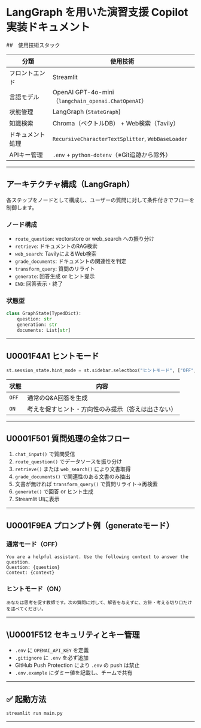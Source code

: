#  LangGraph を用いた演習支援 Copilot 実装ドキュメント

##　使用技術スタック

| 分類 | 使用技術 |
|------|-----------|
| フロントエンド | Streamlit |
| 言語モデル | OpenAI GPT-4o-mini（`langchain_openai.ChatOpenAI`） |
| 状態管理 | LangGraph (`StateGraph`) |
| 知識検索 | Chroma（ベクトルDB） + Web検索（Tavily） |
| ドキュメント処理 | `RecursiveCharacterTextSplitter`, `WebBaseLoader` |
| APIキー管理 | `.env` + `python-dotenv`（※Git追跡から除外） |

---

## アーキテクチャ構成（LangGraph）

各ステップをノードとして構成し、ユーザーの質問に対して条件付きでフローを制御します。

### ノード構成

- `route_question`: vectorstore or web_search への振り分け
- `retrieve`: ドキュメントのRAG検索
- `web_search`: TavilyによるWeb検索
- `grade_documents`: ドキュメントの関連性を判定
- `transform_query`: 質問のリライト
- `generate`: 回答生成 or ヒント提示
- `END`: 回答表示・終了

### 状態型

```python
class GraphState(TypedDict):
    question: str
    generation: str
    documents: List[str]
```

---

## U0001F4A1 ヒントモード

```python
st.session_state.hint_mode = st.sidebar.selectbox("ヒントモード", ["OFF", "ON"])
```

| 状態 | 内容 |
|------|------|
| `OFF` | 通常のQ&A回答を生成 |
| `ON`  | 考えを促すヒント・方向性のみ提示（答えは出さない） |

---

## U0001F501 質問処理の全体フロー

1. `chat_input()` で質問受信
2. `route_question()` でデータソースを振り分け
3. `retrieve()` または `web_search()` により文書取得
4. `grade_documents()` で関連性のある文書のみ抽出
5. 文書が無ければ `transform_query()` で質問リライト→再検索
6. `generate()` で回答 or ヒント生成
7. Streamlit UIに表示

---

## U0001F9EA プロンプト例（generateモード）

### 通常モード（OFF）

```
You are a helpful assistant. Use the following context to answer the question.
Question: {question}
Context: {context}
```

### ヒントモード（ON）

```
あなたは思考を促す教師です。次の質問に対して、解答を与えずに、方針・考える切り口だけを述べてください。
```

---

## \U0001F512 セキュリティとキー管理

- `.env` に `OPENAI_API_KEY` を定義
- `.gitignore` に `.env` を必ず追加
- GitHub Push Protection により `.env` の push は禁止
- `.env.example` にダミー値を記載し、チームで共有

---

## ✅ 起動方法

```bash
streamlit run main.py 
```

---
